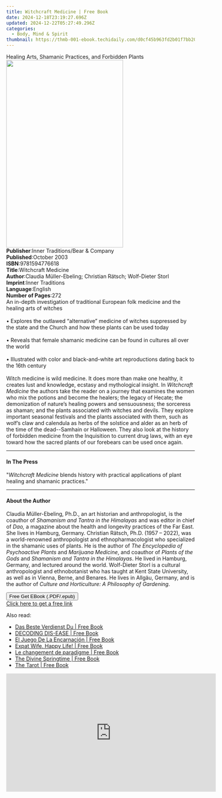 ```yaml
---
title: Witchcraft Medicine | Free Book
date: 2024-12-18T23:19:27.696Z
updated: 2024-12-22T05:27:49.296Z
categories:
  - Body, Mind & Spirit
thumbnail: https://thmb-001-ebook.techidaily.com/d0cf45b963fd2b01f7bb2045a2f6112547c25686d8e356077eecf292132aec00.jpg
---
```

<main id="book-container">
  <div class="flex flex-col">
    <div class="book-brief flex-1 py-6 px-4 sm:p-6 md:py-10 md:px-8">
      <!-- brief-->
      <div class="book-brief-main">
        Healing Arts, Shamanic Practices, and Forbidden Plants
      </div>
    </div>
    <div
      class="book-meta-info flex-1 grid gap-4 col-start-1 col-end-3 row-start-1 sm:mb-6 sm:grid-cols-4 lg:gap-6 lg:col-start-2 lg:row-end-6 lg:row-span-6 lg:mb-0"
    >
      <div
        class="book-meta-info-left place-content-center mt-4 p-4 text-sm leading-6 col-start-2 col-span-2 dark:text-slate-400"
      >
        <img
          class="w-full h-500 object-cover rounded-lg sm:h-255 sm:col-span-2 lg:col-span-full"
          src="https://img-001-ebook.techidaily.com/360a26ee1aca9643494897b87440f4aa8d29ec0a63ecd076263f89d6ff8c0745.jpg"
          alt=""
          width="312"
          height="500"
        />
      </div>
      <div
        class="book-meta-info-right mt-2 col-start-1 row-start-2 col-span-3 self-center"
      >
        <!-- meta data  -->
        <div class="flex flex-col px-4 md:px-8">
          <div class="flex-1">
            <strong>Publisher</strong>:<span class="px-2"
              >Inner Traditions/Bear &amp; Company</span
            >
          </div>
          <div class="flex-1">
            <strong>Published</strong>:<span class="px-2">October 2003</span>
          </div>
          <div class="flex-1">
            <strong>ISBN</strong>:<span class="px-2">9781594776618</span>
          </div>
          <div class="flex-1">
            <strong>Title</strong>:<span class="px-2">Witchcraft Medicine</span>
          </div>
          <div class="flex-1">
            <strong>Author</strong>:<span class="px-2"
              >Claudia Müller-Ebeling; Christian Rätsch; Wolf-Dieter Storl</span
            >
          </div>
          <div class="flex-1">
            <strong>Imprint</strong>:<span class="px-2">Inner Traditions</span>
          </div>
          <div class="flex-1">
            <strong>Language</strong>:<span class="px-2">English</span>
          </div>
          <div class="flex-1">
            <strong>Number of Pages</strong>:<span class="px-2">272</span>
          </div>
        </div>
      </div>
    </div>
    <div class="book-description flex-1 py-6 px-4 sm:p-6 md:py-10 md:px-8">
      <div class="book-description-main">
        <div accordion-content="" id="description">
          An in-depth investigation of traditional European folk medicine and
          the healing arts of witches<br /><br />• Explores the outlawed
          “alternative” medicine of witches suppressed by the state and the
          Church and how these plants can be used today<br /><br />• Reveals
          that female shamanic medicine can be found in cultures all over the
          world<br /><br />• Illustrated with color and black-and-white art
          reproductions dating back to the 16th century<br /><br />Witch
          medicine is wild medicine. It does more than make one healthy, it
          creates lust and knowledge, ecstasy and mythological insight. In
          <i>Witchcraft Medicine</i> the authors take the reader on a journey
          that examines the women who mix the potions and become the healers;
          the legacy of Hecate; the demonization of nature’s healing powers and
          sensuousness; the sorceress as shaman; and the plants associated with
          witches and devils. They explore important seasonal festivals and the
          plants associated with them, such as wolf’s claw and calendula as
          herbs of the solstice and alder as an herb of the time of the
          dead--Samhain or Halloween. They also look at the history of forbidden
          medicine from the Inquisition to current drug laws, with an eye toward
          how the sacred plants of our forebears can be used once again.
        </div>
        <div class="accordion-fader"></div>
      </div>
    </div>
    <div class="book-excerpts flex-1 py-6 px-4 sm:p-6 md:py-10 md:px-8">
      <!-- excerpts-->
      <div class="book-excerpts-main">
        <hr />
        <h4 class="placeholder placeholder-heading">
          <span>In The Press</span>
        </h4>
        <p>
          "<i>Witchcraft Medicine</i> blends history with practical applications
          of plant healing and shamanic practices."
        </p>
      </div>
    </div>
    <div class="book-about-author flex-1 py-6 px-4 sm:p-6 md:py-10 md:px-8">
      <!-- about author-->
      <div class="book-main-author-main">
        <hr />
        <h4 class="placeholder placeholder-heading">
          <span>About the Author</span>
        </h4>
        <p>
          Claudia Müller-Ebeling, Ph.D., an art historian and anthropologist, is
          the coauthor of <i>Shamanism and Tantra in the Himalayas</i> and was
          editor in chief of <i>Dao,</i> a magazine about the health and
          longevity practices of the Far East. She lives in Hamburg, Germany.
          Christian Rätsch, Ph.D. (1957 – 2022), was a world-renowned
          anthropologist and ethnopharmacologist who specialized in the shamanic
          uses of plants. He is the author of
          <i>The Encyclopedia of Psychoactive Plants</i> and
          <i>Marijuana Medicine</i>, and coauthor of
          <i>Plants of the Gods</i> and
          <i>Shamanism and Tantra in the Himalayas</i>. He lived in Hamburg,
          Germany, and lectured around the world. Wolf-Dieter Storl is a
          cultural anthropologist and ethnobotanist who has taught at Kent State
          University, as well as in Vienna, Berne, and Benares. He lives in
          Allgäu, Germany, and is the author of
          <i>Culture and Horticulture: A Philosophy of Gardening</i>.
        </p>
      </div>
    </div>
    <div class="book-free-get flex-1 py-6 px-4 sm:p-6 md:py-10 md:px-8">
      <button
        id="btn-free-get"
        class="bg-blue-500 hover:bg-blue-700 text-white font-bold py-2 px-4 rounded"
      >
        Free Get EBook (.PDF/.epub)
      </button>
      <div id="countdown-display" class="px-2 text-lg mt-2"></div>
      <a
        id="free-link"
        class="hidden bg-blue-500 hover:bg-blue-700 text-white font-bold py-2 px-4 rounded"
        href="https://www.ebooks.com/en-us/book/95782164/witchcraft-medicine/claudia-m-ller-ebeling/"
        target="_blank"
        >Click here to get a free link</a
      >
    </div>
    <script>
      let countdownTime = 0;
      let countdownInterval = null;
      document
        .getElementById('btn-free-get')
        .addEventListener('click', startCountdown);
      function startCountdown() {
        countdownTime = new Date().getTime() + 60000 * 3;
        countdownInterval = setInterval(updateCountdown, 1000);
        document.getElementById('btn-free-get').disabled = true;
        document
          .getElementById('btn-free-get')
          .classList.add('bg-gray-500', 'cursor-not-allowed');
      }
      function updateCountdown() {
        let currentTime = new Date().getTime();
        let timeLeft = countdownTime - currentTime;
        let secondsLeft = Math.floor(timeLeft / 1000);
        document.getElementById('countdown-display').innerHTML =
          `Remaining time: ${secondsLeft} seconds.`;
        if (secondsLeft <= 0) {
          clearInterval(countdownInterval);
          document.getElementById('btn-free-get').classList.add('hidden');
          document.getElementById('free-link').classList.remove('hidden');
          document.getElementById('countdown-display').innerHTML = '';
        }
      }
    </script>
  </div>
</main>

<ins class="adsbygoogle"
      style="display:block"
      data-ad-client="ca-pub-7571918770474297"
      data-ad-slot="8358498916"
      data-ad-format="auto"
      data-full-width-responsive="true"></ins>
    

<span class="atpl-alsoreadstyle">Also read:</span>
<div><ul>
<li><a href="https://novels-ebooks.techidaily.com/210859603-9781667453941-das-beste-verdienst-du/"><u>Das Beste Verdienst Du | Free Book</u></a></li>
<li><a href="https://novels-ebooks.techidaily.com/210859375-9780645249262-decoding-dis-ease/"><u>DECODING DIS-EASE | Free Book</u></a></li>
<li><a href="https://novels-ebooks.techidaily.com/210859620-9781667454436-el-juego-de-la-encarnacion/"><u>El Juego De La Encarnación | Free Book</u></a></li>
<li><a href="https://novels-ebooks.techidaily.com/210859646-9781667452937-expat-wife-happy-life/"><u>Expat Wife, Happy Life! | Free Book</u></a></li>
<li><a href="https://novels-ebooks.techidaily.com/210859588-9781667456478-le-changement-de-paradigme/"><u>Le changement de paradigme | Free Book</u></a></li>
<li><a href="https://novels-ebooks.techidaily.com/210859524-9781841503868-the-divine-springtime/"><u>The Divine Springtime | Free Book</u></a></li>
<li><a href="https://novels-ebooks.techidaily.com/210859448-9781801520799-the-tarot/"><u>The Tarot | Free Book</u></a></li>
</ul></div>

<!-- affiliate ads begin -->
<iframe width="560" height="315" src="https://www.youtube.com/embed/DBMTAJBx-X4?si=sje5pFJXiHzJJGbP" title="YouTube video player" frameborder="0" allow="accelerometer; autoplay; clipboard-write; encrypted-media; gyroscope; picture-in-picture; web-share" referrerpolicy="strict-origin-when-cross-origin" allowfullscreen></iframe>
<!-- affiliate ads end -->

